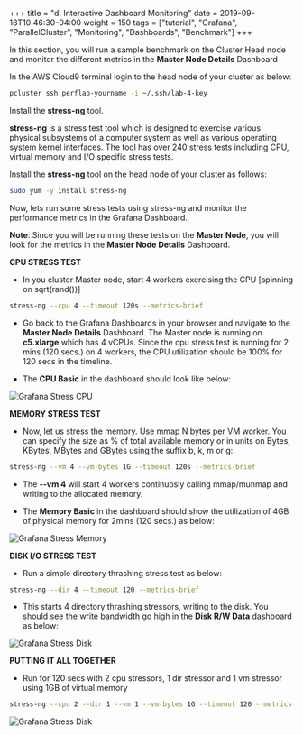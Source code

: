 +++
title = "d. Interactive Dashboard Monitoring"
date = 2019-09-18T10:46:30-04:00
weight = 150
tags = ["tutorial", "Grafana", "ParallelCluster", "Monitoring", "Dashboards", "Benchmark"]
+++

In this section, you will run a sample benchmark on the Cluster Head node and monitor the different metrics in the **Master Node Details** Dashboard


In the AWS Cloud9 terminal login to the head node of your cluster as below:

```bash
pcluster ssh perflab-yourname -i ~/.ssh/lab-4-key
```

Install the **stress-ng** tool. 

**stress-ng** is a stress test tool which is designed to exercise various physical subsystems of a computer system as well as various operating system kernel interfaces. 
The tool has over 240 stress tests including CPU, virtual memory and I/O specific stress tests. 

Install the **stress-ng** tool on the head node of your cluster as follows:

```bash
sudo yum -y install stress-ng
```

Now, lets run some stress tests using stress-ng and monitor the performance metrics in the Grafana Dashboard.

**Note**: Since you will be running these tests on the **Master Node**, you will look for the metrics in the **Master Node Details** Dashboard.


**CPU STRESS TEST**

- In you cluster Master node, start 4 workers exercising the CPU [spinning on sqrt(rand())]

```bash
stress-ng --cpu 4 --timeout 120s --metrics-brief
```
- Go back to the Grafana Dashboards in your browser and navigate to the **Master Node Details** Dashboard. The Master node is running on **c5.xlarge** which has 4 vCPUs. Since the cpu stress test is running for 2 mins (120 secs.) on 4 workers, the CPU utilization should be 100% for 120 secs in the timeline. 

- The **CPU Basic** in the dashboard should look like below:

![Grafana Stress CPU](/images/monitoring/grafana-master-stress-cpu.png)


**MEMORY STRESS TEST**

- Now, let us stress the memory. Use mmap N bytes per VM worker. You can specify the size as % of total available memory or in units on Bytes, KBytes, MBytes and GBytes using the suffix b, k, m or g:

```bash
stress-ng --vm 4 --vm-bytes 1G --timeout 120s --metrics-brief
```

- The **--vm 4** will start 4 workers continuosly calling mmap/munmap and writing to the allocated memory. 

- The **Memory Basic** in the dashboard should show the utilization of 4GB of physical memory for 2mins (120 secs.) as below:

![Grafana Stress Memory](/images/monitoring/grafana-master-stress-memory.png)


**DISK I/O STRESS TEST**
- Run a simple directory thrashing stress test as below:

```bash
stress-ng --dir 4 --timeout 120 --metrics-brief
```

- This starts 4 directory thrashing stressors, writing to the disk. You should see the write bandwidth go high in the **Disk R/W Data** dashboard as below:

![Grafana Stress Disk](/images/monitoring/grafana-master-stress-disk.png)

**PUTTING IT ALL TOGETHER**
- Run for 120 secs with 2 cpu stressors, 1 dir stressor and 1 vm stressor using 1GB of virtual memory

```bash
stress-ng --cpu 2 --dir 1 --vm 1 --vm-bytes 1G --timeout 120 --metrics-brief
```

![Grafana Stress Disk](/images/monitoring/grafana-master-stress-all.png)






 










